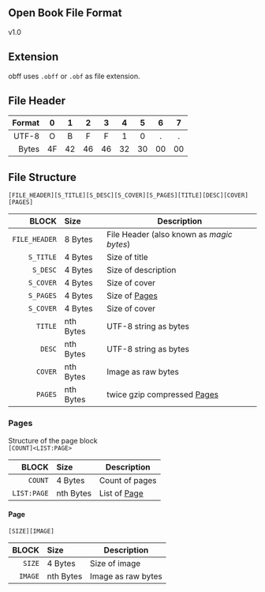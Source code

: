 ## Open Book File Format
v1.0

## Extension
obff uses `.obff` or `.obf` as file extension.

## File Header
| Format | 0 | 1 | 2 | 3 | 4 | 5 | 6 | 7 |
|-------:|:-:|:-:|:-:|:-:|:-:|:-:|:-:|:-:|
| UTF-8 | O | B | F | F | 1 | 0 | . | . |
| Bytes | 4F | 42 | 46 | 46 | 32 | 30 | 00 | 00 |

## File Structure
`[FILE_HEADER][S_TITLE][S_DESC][S_COVER][S_PAGES][TITLE][DESC][COVER][PAGES]`

| BLOCK | Size | Description |
|------:|:-----|-------------|
|`FILE_HEADER`| 8 Bytes | File Header (also known as *magic bytes*) |
|`S_TITLE`| 4 Bytes | Size of title |
|`S_DESC`| 4 Bytes | Size of description |
|`S_COVER`| 4 Bytes | Size of cover |
|`S_PAGES`| 4 Bytes | Size of [Pages](#pages) |
|`S_COVER`| 4 Bytes | Size of cover |
|`TITLE`| nth Bytes | UTF-8 string as bytes |
|`DESC`| nth Bytes | UTF-8 string as bytes |
|`COVER`| nth Bytes | Image as raw bytes |
|`PAGES`| nth Bytes | twice gzip compressed [Pages](#pages) |


### Pages
Structure of the page block\
`[COUNT]<LIST:PAGE>`

| BLOCK | Size | Description |
|------:|:-----|-------------|
| `COUNT` | 4 Bytes | Count of pages |
| `LIST:PAGE` | nth Bytes | List of [Page](#page) |

#### Page
`[SIZE][IMAGE]`

| BLOCK | Size | Description |
|------:|:-----|-------------|
| `SIZE` | 4 Bytes | Size of image |
| `IMAGE` | nth Bytes | Image as raw bytes |
